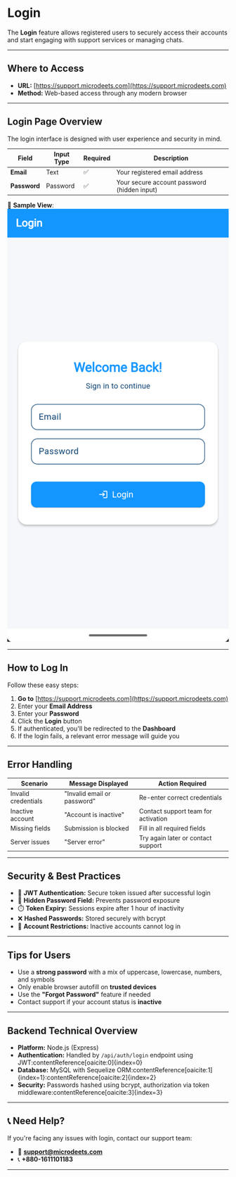 # Login

The **Login** feature allows registered users to securely access their accounts and start engaging with support services or managing chats.

---

## Where to Access

- **URL:** [https://support.microdeets.com](https://support.microdeets.com)
- **Method:** Web-based access through any modern browser

---

## Login Page Overview

The login interface is designed with user experience and security in mind.

| Field        | Input Type | Required | Description                                 |
|--------------|------------|----------|---------------------------------------------|
| **Email**    | Text       | ✅        | Your registered email address               |
| **Password** | Password   | ✅        | Your secure account password (hidden input) |

📸 **Sample View**:  
![Login Page Screenshot](assets/login.png)

---

## How to Log In

Follow these easy steps:

1. **Go to** [https://support.microdeets.com](https://support.microdeets.com)
2. Enter your **Email Address**
3. Enter your **Password**
4. Click the **Login** button
5. If authenticated, you'll be redirected to the **Dashboard**
6. If the login fails, a relevant error message will guide you

---

## Error Handling

| Scenario            | Message Displayed             | Action Required                        |
|---------------------|-------------------------------|----------------------------------------|
| Invalid credentials | "Invalid email or password"   | Re-enter correct credentials           |
| Inactive account    | "Account is inactive"         | Contact support team for activation    |
| Missing fields      | Submission is blocked         | Fill in all required fields            |
| Server issues       | "Server error"                | Try again later or contact support     |

---

## Security & Best Practices

- 🔐 **JWT Authentication:** Secure token issued after successful login
- 👀 **Hidden Password Field:** Prevents password exposure
- ⏱️ **Token Expiry:** Sessions expire after 1 hour of inactivity
- ❌ **Hashed Passwords:** Stored securely with bcrypt
- 🔐 **Account Restrictions:** Inactive accounts cannot log in

---

## Tips for Users

- Use a **strong password** with a mix of uppercase, lowercase, numbers, and symbols
- Only enable browser autofill on **trusted devices**
- Use the **"Forgot Password"** feature if needed
- Contact support if your account status is **inactive**

---

## Backend Technical Overview

- **Platform:** Node.js (Express)
- **Authentication:** Handled by `/api/auth/login` endpoint using JWT:contentReference[oaicite:0]{index=0}
- **Database:** MySQL with Sequelize ORM:contentReference[oaicite:1]{index=1}:contentReference[oaicite:2]{index=2}
- **Security:** Passwords hashed using bcrypt, authorization via token middleware:contentReference[oaicite:3]{index=3}

---

## 📞 Need Help?

If you're facing any issues with login, contact our support team:

- 📧 **support@microdeets.com**
- 📞 **+880-1611101183**

---
